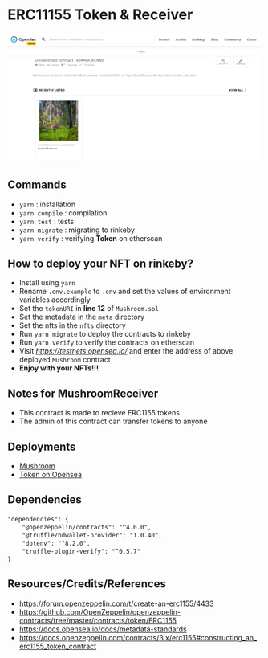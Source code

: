 # ERC11155 Token & Receiver
<img src="./images/1.PNG" width="800" />

## Commands
 - `yarn` : installation
 - `yarn compile` : compilation
 - `yarn test` : tests
 - `yarn migrate` : migrating to rinkeby
 - `yarn verify` : verifying **Token** on etherscan

## How to deploy your NFT on **rinkeby**?
 - Install using `yarn`
 - Rename `.env.example` to `.env` and set the values of environment variables accordingly
 - Set the `tokenURI` in **line 12** of `Mushroom.sol`
 - Set the metadata in the `meta` directory
 - Set the nfts in the `nfts` directory
 - Run `yarn migrate` to deploy the contracts to rinkeby
 - Run `yarn verify` to verify the contracts on etherscan
 - Visit *https://testnets.opensea.io/* and enter the address of above deployed `Mushroom` contract
 - **Enjoy with your NFTs!!!**

## Notes for MushroomReceiver
 - This contract is made to recieve ERC1155 tokens
 - The admin of this contract can transfer tokens to anyone

## Deployments
 - [Mushroom](https://rinkeby.etherscan.io/address/0xC6F3886fad4edD27934C459E4a44E711430eA36a#contracts)
 - [Token on Opensea](https://testnets.opensea.io/collection/unidentified-contract-eekaoo6ow2)

## Dependencies
```
"dependencies": {
    "@openzeppelin/contracts": "^4.0.0",
    "@truffle/hdwallet-provider": "1.0.40",
    "dotenv": "^8.2.0",
    "truffle-plugin-verify": "^0.5.7"
}
```

## Resources/Credits/References
 - https://forum.openzeppelin.com/t/create-an-erc1155/4433
 - https://github.com/OpenZeppelin/openzeppelin-contracts/tree/master/contracts/token/ERC1155
 - https://docs.opensea.io/docs/metadata-standards
 - https://docs.openzeppelin.com/contracts/3.x/erc1155#constructing_an_erc1155_token_contract